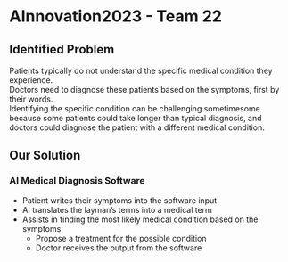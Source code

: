 # AInnovation2023 - Team 22

## Identified Problem 

Patients typically do not understand the specific medical condition they experience.  
Doctors need to diagnose these patients based on the symptoms, first by their words.  
Identifying the specific condition can be challenging sometimesome because some patients 
could take longer than typical diagnosis, and doctors could diagnose the patient
with a different medical condition.

## Our Solution
### AI Medical Diagnosis Software

- Patient writes their symptoms into the software input
- AI translates the layman’s terms into a medical term 
- Assists in finding the most likely medical condition based on the symptoms
  - Propose a treatment for the possible condition
  - Doctor receives the output from the software
